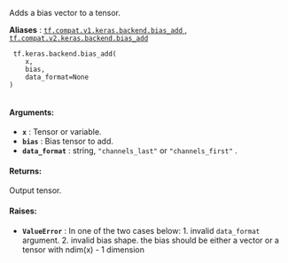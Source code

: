 Adds a bias vector to a tensor.

**Aliases** : [ `tf.compat.v1.keras.backend.bias_add` ](/api_docs/python/tf/keras/backend/bias_add), [ `tf.compat.v2.keras.backend.bias_add` ](/api_docs/python/tf/keras/backend/bias_add)

```
 tf.keras.backend.bias_add(
    x,
    bias,
    data_format=None
)
 
```

#### Arguments:
- **`x`** : Tensor or variable.
- **`bias`** : Bias tensor to add.
- **`data_format`** : string,  `"channels_last"`  or  `"channels_first"` .


#### Returns:
Output tensor.

#### Raises:
- **`ValueError`** : In one of the two cases below:        1. invalid  `data_format`  argument.        2. invalid bias shape.           the bias should be either a vector or           a tensor with ndim(x) - 1 dimension
